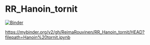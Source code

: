 # RR_Hanoin_tornit

[![Binder](https://mybinder.org/badge_logo.svg)](https://mybinder.org/v2/gh/ReimaRouvinen/RR_Hanoin_tornit/HEAD?filepath=Hanoin%20tornit.ipynb)

https://mybinder.org/v2/gh/ReimaRouvinen/RR_Hanoin_tornit/HEAD?filepath=Hanoin%20tornit.ipynb
